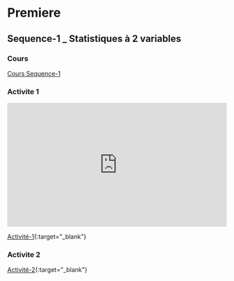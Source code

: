 # Premiere

## Sequence-1 _ Statistiques à 2 variables

### Cours

[Cours Sequence-1](./1_Seq1_Co.pdf)


### Activite 1

<div style="position:relative;padding-bottom:56.25%;height:0;overflow:hidden;"> <iframe style="width:100%;height:100%;position:absolute;left:0px;top:0px;overflow:hidden" frameborder="0" type="text/html" src="https://www.dailymotion.com/embed/video/x82nr33?autoplay=1" width="100%" height="100%" allowfullscreen title="Dailymotion Video Player" allow="autoplay"> </iframe> </div>

[Activité-1](./1_Seq1_Act1.pdf){:target="_blank"}

### Activite 2

[Activité-2](./1_Seq1_Act2.pdf){:target="_blank"}

